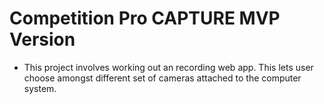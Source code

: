 # Competition Pro CAPTURE MVP Version

- This project involves working out an recording web app. This lets user choose amongst different set of cameras attached to the computer system. 
